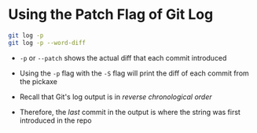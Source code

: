 # Using the Patch Flag of Git Log

```bash
git log -p
git log -p --word-diff
```

- ```-p``` or ```--patch``` shows the actual diff that each commit introduced

- Using the ```-p``` flag with the ```-S``` flag will print the diff of each
commit from the pickaxe

- Recall that Git's log output is in *reverse chronological order*

- Therefore, the *last* commit in the output is where the string was first introduced
in the repo
